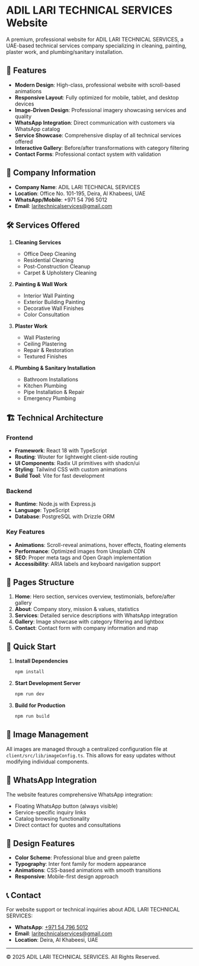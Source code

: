 # ADIL LARI TECHNICAL SERVICES Website

A premium, professional website for ADIL LARI TECHNICAL SERVICES, a UAE-based technical services company specializing in cleaning, painting, plaster work, and plumbing/sanitary installation.

## 🌟 Features

- **Modern Design**: High-class, professional website with scroll-based animations
- **Responsive Layout**: Fully optimized for mobile, tablet, and desktop devices
- **Image-Driven Design**: Professional imagery showcasing services and quality
- **WhatsApp Integration**: Direct communication with customers via WhatsApp catalog
- **Service Showcase**: Comprehensive display of all technical services offered
- **Interactive Gallery**: Before/after transformations with category filtering
- **Contact Forms**: Professional contact system with validation

## 🏢 Company Information

- **Company Name**: ADIL LARI TECHNICAL SERVICES
- **Location**: Office No. 101-195, Deira, Al Khabeesi, UAE
- **WhatsApp/Mobile**: +971 54 796 5012
- **Email**: laritechnicalservices@gmail.com

## 🛠 Services Offered

1. **Cleaning Services**
   - Office Deep Cleaning
   - Residential Cleaning
   - Post-Construction Cleanup
   - Carpet & Upholstery Cleaning

2. **Painting & Wall Work**
   - Interior Wall Painting
   - Exterior Building Painting
   - Decorative Wall Finishes
   - Color Consultation

3. **Plaster Work**
   - Wall Plastering
   - Ceiling Plastering
   - Repair & Restoration
   - Textured Finishes

4. **Plumbing & Sanitary Installation**
   - Bathroom Installations
   - Kitchen Plumbing
   - Pipe Installation & Repair
   - Emergency Plumbing

## 🏗 Technical Architecture

### Frontend
- **Framework**: React 18 with TypeScript
- **Routing**: Wouter for lightweight client-side routing
- **UI Components**: Radix UI primitives with shadcn/ui
- **Styling**: Tailwind CSS with custom animations
- **Build Tool**: Vite for fast development

### Backend
- **Runtime**: Node.js with Express.js
- **Language**: TypeScript
- **Database**: PostgreSQL with Drizzle ORM

### Key Features
- **Animations**: Scroll-reveal animations, hover effects, floating elements
- **Performance**: Optimized images from Unsplash CDN
- **SEO**: Proper meta tags and Open Graph implementation
- **Accessibility**: ARIA labels and keyboard navigation support

## 📱 Pages Structure

1. **Home**: Hero section, services overview, testimonials, before/after gallery
2. **About**: Company story, mission & values, statistics
3. **Services**: Detailed service descriptions with WhatsApp integration
4. **Gallery**: Image showcase with category filtering and lightbox
5. **Contact**: Contact form with company information and map

## 🚀 Quick Start

1. **Install Dependencies**
   ```bash
   npm install
   ```

2. **Start Development Server**
   ```bash
   npm run dev
   ```

3. **Build for Production**
   ```bash
   npm run build
   ```

## 📸 Image Management

All images are managed through a centralized configuration file at `client/src/lib/imageConfig.ts`. This allows for easy updates without modifying individual components.

## 💬 WhatsApp Integration

The website features comprehensive WhatsApp integration:
- Floating WhatsApp button (always visible)
- Service-specific inquiry links
- Catalog browsing functionality
- Direct contact for quotes and consultations

## 🎨 Design Features

- **Color Scheme**: Professional blue and green palette
- **Typography**: Inter font family for modern appearance
- **Animations**: CSS-based animations with smooth transitions
- **Responsive**: Mobile-first design approach

## 📞 Contact

For website support or technical inquiries about ADIL LARI TECHNICAL SERVICES:

- **WhatsApp**: [+971 54 796 5012](https://wa.me/971547965012)
- **Email**: laritechnicalservices@gmail.com
- **Location**: Deira, Al Khabeesi, UAE

---

© 2025 ADIL LARI TECHNICAL SERVICES. All Rights Reserved.
